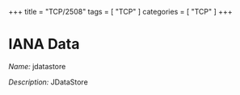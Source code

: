 +++
title = "TCP/2508"
tags = [ "TCP" ]
categories = [ "TCP" ]
+++

# IANA Data

_Name:_ jdatastore

_Description:_ JDataStore

